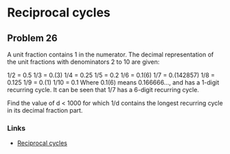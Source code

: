 # Reciprocal cycles

## Problem 26

A unit fraction contains 1 in the numerator. The decimal representation of the unit fractions with denominators 2 to 10 are given:

1/2	= 	0.5
1/3	= 	0.(3)
1/4	= 	0.25
1/5	= 	0.2
1/6	= 	0.1(6)
1/7	= 	0.(142857)
1/8	= 	0.125
1/9	= 	0.(1)
1/10	= 	0.1
Where 0.1(6) means 0.166666..., and has a 1-digit recurring cycle. It can be seen that 1/7 has a 6-digit recurring cycle.

Find the value of d < 1000 for which 1/d contains the longest recurring cycle in its decimal fraction part.

### Links
 - [Reciprocal cycles](https://projecteuler.net/problem=26)